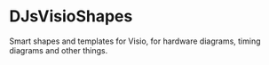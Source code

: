 # DJsVisioShapes
Smart shapes and templates for Visio, for hardware diagrams, timing diagrams and other things.
